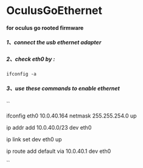 # OculusGoEthernet

#### for oculus go rooted firmware

##### 1、connect the usb ethernet adapter

##### 2、check eth0 by :

``
ifconfig -a
``

##### 3、use these commands to enable ethernet

``

ifconfig eth0 10.0.40.164 netmask 255.255.254.0 up

ip addr add 10.0.40.0/23 dev eth0

ip link set dev eth0 up

ip route add default via 10.0.40.1 dev eth0

``
